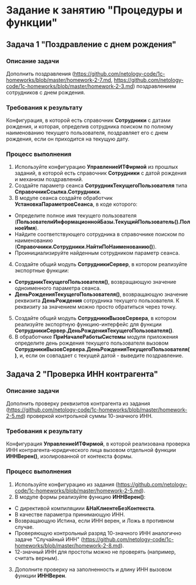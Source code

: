 # Задание к занятию "Процедуры и функции"

## Задача 1 "Поздравление с днем рождения"

### Описание задачи
Дополнить поздравления (https://github.com/netology-code/1c-homeworks/blob/master/homework-2-7.md, https://github.com/netology-code/1c-homeworks/blob/master/homework-2-3.md) поздравлением сотрудников с днем рождения.

### Требования к результату
Конфигурация, в которой есть справочник **Сотрудники** с датами рождения, и которая, определив сотрудника поиском по полному наименованию текущего пользователя, поздравляет его с днем рождения, если он приходится на текущую дату.

### Процесс выполнения
1. Используйте конфигурацию **УправлениеИТФирмой** из прошлых заданий, в которой есть справочник **Сотрудники** с датой рождения и механизм поздравлений.
2. Создайте параметр сеанса **СотрудникТекущегоПользователя** типа **СправочникСсылка.Сотрудники**.
3. В модуле сеанса создайте обработчик **УстановкаПараметровСеанса**, в коде которого:
  * Определите полное имя текущего пользователя (**ПользователиИнформационнойБазы.ТекущийПользователь().ПолноеИмя**).
  * Найдите соответствующего сотрудника в справочнике поиском по наименованию (**Справочники.Сотрудники.НайтиПоНаименованию()**).
  * Проинициализируйте найденным сотрудником параметр сеанса.
4. Создайте общий модуль **СотрудникиСервер**, в котором реализуйте экспортные функции:
  * **СотрудникТекущегоПользователя()**, возвращающую значение одноименного параметра сеанса. 
  * **ДеньРожденияТекущегоПользователя()**, возвращающую значение реквизита **ДеньРождения** сотрудника текущего пользователя. К реквизиту за значением можно просто обратиться через точку.
5. Создайте общий модуль **СотрудникиВызовСервера**, в котором реализуйте экспортную функцию-интерфейс для функции **СотрудникиСервер.ДеньРожденияТекущегоПользователя()**.
6. В обработчике **ПриНачалеРаботыСистемы** модуля приложения определите день рождения текущего пользователя вызовом **СотрудникиВызовСервера.ДеньРожденияТекущегоПользователя()**, и, если он совпадает с текущей датой - выведите поздравление.

## Задача 2 "Проверка ИНН контрагента"

### Описание задачи
Дополнить проверку реквизитов контрагента из задания (https://github.com/netology-code/1c-homeworks/blob/master/homework-2-5.md) проверкой контрольной суммы 10-значного ИНН.

### Требования к результату
Конфигурация **УправлениеИТФирмой**, в которой реализована проверка ИНН контрагента-юридического лица вызовом отдельной функции **ИННВерен()**, изолированной от контекста формы.

### Процесс выполнения
1. Используйте конфигурацию из задания (https://github.com/netology-code/1c-homeworks/blob/master/homework-2-5.md).
2. В модуле формы реализуйте функцию **ИННВерен()**:
  * С директивой компиляциии **&НаКлиентеБезКонтекста**.
  * В качестве параметра принимающую ИНН.
  * Возвращающую Истина, если ИНН верен, и Ложь в противном случае.
  * Проверяющую контрольный разряд 10-значного ИНН аналогично задаче "Случайный ИНН" (https://github.com/netology-code/1c-homeworks/blob/master/homework-2-8.md).
  * 12-значный ИНН для простоты можно не проверять (например, считать верным).
3. Дополните проверку на заполненность и длину ИНН вызовом функции **ИННВерен**.
